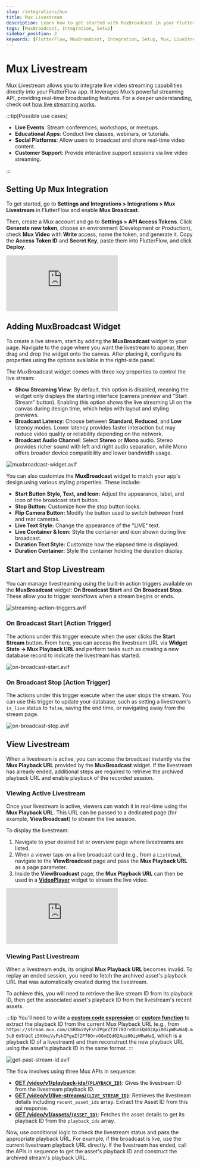 ```yaml
---
slug: /integrations/mux
title: Mux Livestream
description: Learn how to get started with MuxBroadcast in your FlutterFlow app for live video broadcasting.
tags: [MuxBroadcast, Integration, Setup]
sidebar_position: 2
keywords: [FlutterFlow, MuxBroadcast, Integration, Setup, Mux, LiveStream]
---
```


# Mux Livestream

Mux Livestream allows you to integrate live video streaming capabilities directly into your FlutterFlow app. It leverages Mux’s powerful streaming API, providing real-time broadcasting features. For a deeper understanding, check out [how live streaming works](https://blog.flutterflow.io/flutter-mux-live-streaming/#how-does-live-streaming-work).

:::tip[Possible use cases]

- **Live Events**: Stream conferences, workshops, or meetups.
- **Educational Apps**: Conduct live classes, webinars, or tutorials.
- **Social Platforms**: Allow users to broadcast and share real-time video content.
- **Customer Support**: Provide interactive support sessions via live video streaming.

:::

## Setting Up Mux Integration

To get started, go to **Settings and Integrations > Integrations > Mux Livestream** in FlutterFlow and enable **Mux Broadcast**.

Then, create a Mux account and go to **Settings > API Access Tokens**. Click **Generate new token**, choose an environment (Development or Production), check **Mux Video** with **Write** access, name the token, and generate it. Copy the **Access Token ID** and **Secret Key**, paste them into FlutterFlow, and click **Deploy**.


<div style={{
    position: 'relative',
    paddingBottom: 'calc(56.67989417989418% + 41px)', // Keeps the aspect ratio and additional padding
    height: 0,
    width: '100%'}}>
    <iframe 
        src="https://demo.arcade.software/RF81sxAhJB2Ot4ZHSx4l?embed&show_copy_link=true"
        title=""
        style={{
            position: 'absolute',
            top: 0,
            left: 0,
            width: '100%',
            height: '100%',
            colorScheme: 'light'
        }}
        frameborder="0"
        loading="lazy"
        webkitAllowFullScreen
        mozAllowFullScreen
        allowFullScreen
        allow="clipboard-write">
    </iframe>
</div>
<p></p>

## Adding MuxBroadcast Widget

To create a live stream, start by adding the **MuxBroadcast** widget to your page. Navigate to the page where you want the livestream to appear, then drag and drop the widget onto the canvas. After placing it, configure its properties using the options available in the right-side panel.

The MuxBroadcast widget comes with three key properties to control the live stream:

- **Show Streaming View**: By default, this option is disabled, meaning the widget only displays the starting interface (camera preview and "Start Stream" button). Enabling this option shows the live streaming UI on the canvas during design time, which helps with layout and styling previews.
- **Broadcast Latency**: Choose between **Standard**, **Reduced**, and **Low** latency modes. Lower latency provides faster interaction but may reduce video quality or reliability depending on the network.
- **Broadcast Audio Channel**: Select **Stereo** or **Mono** audio. Stereo provides richer sound with left and right audio separation, while Mono offers broader device compatibility and lower bandwidth usage.

![muxbroadcast-widget.avif](imgs/muxbroadcast-widget.avif)

You can also customize the **MuxBroadcast** widget to match your app's design using various styling properties. These include:

- **Start Button Style, Text, and Icon:** Adjust the appearance, label, and icon of the broadcast start button.
- **Stop Button:** Customize how the stop button looks.
- **Flip Camera Button:** Modify the button used to switch between front and rear cameras.
- **Live Text Style:** Change the appearance of the "LIVE" text.
- **Live Container & Icon:** Style the container and icon shown during live broadcast.
- **Duration Text Style:** Customize how the elapsed time is displayed.
- **Duration Container:** Style the container holding the duration display.

## Start and Stop Livestream

You can manage livestreaming using the built-in action triggers available on the **MuxBroadcast** widget: **On Broadcast Start** and **On Broadcast Stop**. These allow you to trigger workflows when a stream begins or ends.

![streaming-action-triggers.avif](imgs/streaming-action-triggers.avif)

### On Broadcast Start [Action Trigger]

The actions under this trigger execute when the user clicks the **Start Stream** button. From here, you can access the livestream URL via **Widget State → Mux Playback URL** and perform tasks such as creating a new database record to indicate the livestream has started.

![on-broadcast-start.avif](imgs/on-broadcast-start.avif)

### On Broadcast Stop [Action Trigger]

The actions under this trigger execute when the user stops the stream. You can use this trigger to update your database, such as setting a livestream's `is_live` status to `false`, saving the end time, or navigating away from the stream page.

![on-broadcast-stop.avif](imgs/on-broadcast-stop.avif)

## View Livestream

When a livestream is active, you can access the broadcast instantly via the **Mux Playback URL** provided by the **MuxBroadcast** widget. If the livestream has already ended, additional steps are required to retrieve the archived playback URL and enable playback of the recorded session.

### Viewing Active Livestream

Once your livestream is active, viewers can watch it in real-time using the **Mux Playback URL**. This URL can be passed to a dedicated page (for example, **ViewBroadcast**) to stream the live session.

To display the livestream:

1. Navigate to your desired list or overview page where livestreams are listed.
2. When a viewer taps on a live broadcast card (e.g., from a `ListView`), navigate to the **ViewBroadcast** page and pass the **Mux Playback URL** as a page parameter.
3. Inside the **ViewBroadcast** page, the **Mux Playback URL** can then be used in a [**VideoPlayer**](../../ff-concepts/file-handling/displaying-media.md#videoplayer) widget to stream the live video.


<div style={{
    position: 'relative',
    paddingBottom: 'calc(56.67989417989418% + 41px)', // Keeps the aspect ratio and additional padding
    height: 0,
    width: '100%'}}>
    <iframe 
        src="https://demo.arcade.software/l1y5UxJYN4tWQBesZDUO?embed&show_copy_link=true"
        title=""
        style={{
            position: 'absolute',
            top: 0,
            left: 0,
            width: '100%',
            height: '100%',
            colorScheme: 'light'
        }}
        frameborder="0"
        loading="lazy"
        webkitAllowFullScreen
        mozAllowFullScreen
        allowFullScreen
        allow="clipboard-write">
    </iframe>
</div>
<p></p>

### Viewing Past Livestream

When a livestream ends, its original **Mux Playback URL** becomes invalid. To replay an ended session, you need to fetch the archived asset's playback URL that was automatically created during the livestream.

To achieve this, you will need to retrieve the live stream ID from its playback ID, then get the associated asset's playback ID from the livestream's recent assets.

:::tip
You'll need to write a [**custom code expression**](../../resources/control-flow/functions/utility-functions.md#custom-code-expression) or [**custom function**](../../ff-concepts/adding-customization/custom-functions.md) to extract the playback ID from the current Mux Playback URL (e.g., from `https://stream.mux.com/iSHXmiVyFshIPgeZf2F78OrvOGnEQd02Api00ipWRwWaQ.m3u8` extract `iSHXmiVyFshIPgeZf2F78OrvOGnEQd02Api00ipWRwWaQ`, which is a playback ID of a livestream) and then reconstruct the new playback URL using the asset's playback ID in the same format.
:::

![get-past-stream-id.avif](imgs/get-past-stream-id.avif)

The flow involves using three Mux APIs in sequence:

- [**GET /video/v1/playback-ids/`{PLAYBACK_ID}`**](https://www.mux.com/docs/api-reference/video/playback-id/get-asset-or-livestream-id): Gives the livestream ID from the livestream playback ID.
- [**GET /video/v1/live-streams/`{LIVE_STREAM_ID}`**](https://www.mux.com/docs/api-reference/video/live-streams/get-live-stream): Retrieves the livestream details including `recent_asset_ids` array. Extract the Asset ID from this api response.
- [**GET /video/v1/assets/`{ASSET_ID}`**](https://www.mux.com/docs/api-reference/video/assets/get-asset): Fetches the asset details to get its playback ID from the `playback_ids` array.

Now, use conditional logic to check the livestream status and pass the appropriate playback URL. For example, if the broadcast is live, use the current livestream playback URL directly. If the livestream has ended, call the APIs in sequence to get the asset's playback ID and construct the archived stream's playback URL.
